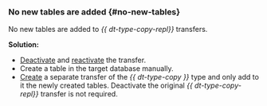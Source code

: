 ### No new tables are added {#no-new-tables}

No new tables are added to _{{ dt-type-copy-repl}}_ transfers.

**Solution:**

* [Deactivate](../../../data-transfer/operations/transfer.md#deactivate) and [reactivate](../../../data-transfer/operations/transfer.md#activate) the transfer.
* Create a table in the target database manually.
* [Create](../../../data-transfer/operations/transfer.md#create) a separate transfer of the _{{ dt-type-copy }}_ type and only add to it the newly created tables. Deactivate the original _{{ dt-type-copy-repl}}_ transfer is not required.
